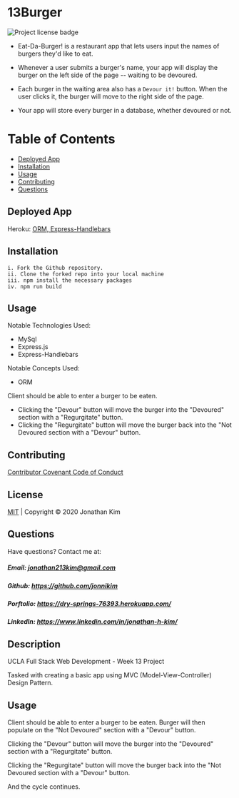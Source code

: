 # 13Burger
![Project license badge](https://img.shields.io/badge/license-MIT-brightgreen)

* Eat-Da-Burger! is a restaurant app that lets users input the names of burgers they'd like to eat.

* Whenever a user submits a burger's name, your app will display the burger on the left side of the page -- waiting to be devoured.

* Each burger in the waiting area also has a `Devour it!` button. When the user clicks it, the burger will move to the right side of the page.

* Your app will store every burger in a database, whether devoured or not.




# Table of Contents
  * [Deployed App](#Deployed-App)
  * [Installation](#Installation)
  * [Usage](#Usage)
  * [Contributing](#Contributing)
  * [Questions](#Questions)

## Deployed App
Heroku: [ORM, Express-Handlebars]( https://scenic-sequoia-26844.herokuapp.com/)

## Installation
```
i. Fork the Github repository.
ii. Clone the forked repo into your local machine
iii. npm install the necessary packages
iv. npm run build
```

## Usage

Notable Technologies Used:
- MySql 
- Express.js 
- Express-Handlebars

Notable Concepts Used:
- ORM


Client should be able to enter a burger to be eaten.
* Clicking the "Devour" button will move the burger into the "Devoured" section with a "Regurgitate" button.
* Clicking the "Regurgitate" button will move the burger back into the "Not Devoured section with a "Devour" button.


## Contributing
[Contributor Covenant Code of Conduct](https://www.contributor-covenant.org/version/2/0/code_of_conduct/code_of_conduct.md)

## License 
[MIT](https://github.com/jonnikim/13Burger/blob/master/LICENSE) | Copyright © 2020 Jonathan Kim

## Questions  
Have questions? Contact me at:
##### Email: jonathan213kim@gmail.com
##### Github: https://github.com/jonnikim
##### Porftolio: https://dry-springs-76393.herokuapp.com/
##### LinkedIn: https://www.linkedin.com/in/jonathan-h-kim/


## Description

UCLA Full Stack Web Development - Week 13 Project

Tasked with creating a basic app using MVC (Model-View-Controller) Design Pattern.

## Usage

Client should be able to enter a burger to be eaten.
Burger will then populate on the "Not Devoured" section with a "Devour" button.

Clicking the "Devour" button will move the burger into the "Devoured" section with a "Regurgitate" button.

Clicking the "Regurgitate" button will move the burger back into the "Not Devoured section with a "Devour" button.

And the cycle continues.

